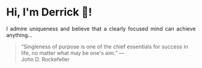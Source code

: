 # Hi, I'm Derrick 👋!
<p align="justify">I admire uniqueness and believe that a clearly focused mind can achieve anything...</p> 
<!-- #quote-start -->
<blockquote>&ldquo;Singleness of purpose is one of the chief essentials for success in life, no matter what may be one's aim.&rdquo; &mdash; <footer>John D. Rockefeller</footer></blockquote>
<!-- #quote-end -->
